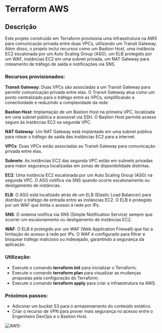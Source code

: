# Terraform AWS


## Descrição
Este projeto construído em Terraform provisiona uma infraestrutura na AWS para comunicação privada entre duas VPCs, utilizando um Transit Gateway. Além disso, o projeto inclui recursos como um Bastion Host, uma instância EC2 escalonada por um Auto Scaling Group (ASG), um ELB protegido por um WAF, instâncias EC2 em uma subnet privada, um NAT Gateway para roteamento de tráfego de saída e notificações via SNS.

### Recursos provisionados:

**Transit Gateway**: Duas VPCs são associadas a um Transit Gateway para permitir comunicação privada entre elas. O Transit Gateway atua como um ponto centralizado para o tráfego entre as VPCs, simplificando a conectividade e reduzindo a complexidade da rede.

**Bastion Host**: Implantação de um Bastion Host na primeira VPC, localizada em uma subnet pública e acessível via SSH. O Bastion Host permite acesso seguro às instâncias EC2 na segunda VPC.

**NAT Gateway**: Um NAT Gateway está implantado em uma subnet pública para rotear o tráfego de saída das instâncias EC2 para a internet.

**VPCs**: Duas VPCs estão associadas ao Transit Gateway para comunicação privada entre elas.

**Subnets**: As instâncias EC2 das segunda VPC estão em subnets privadas para maior segurança localizadas em zonas de disponibilidade distintas.

**EC2**: Uma instância EC2 escalonada por um Auto Scaling Group (ASG) na segunda VPC. O ASG notifica via SNS quando ocorre escalonamento ou desligamento de instâncias.

**ELB**: O ASG está localizado atrás de um ELB (Elastic Load Balancer) para distribuir o tráfego de entrada entre as instâncias EC2. O ELB é protegido por um WAF que limita o acesso à rede por IPs.

**SNS**: O sistema notifica via SNS (Simple Notification Service) sempre que ocorrer um escalonamento ou desligamento de instâncias EC2.

**WAF**: O ELB é protegido por um WAF (Web Application Firewall) que faz a limitação do acesso à rede por IPs. O WAF é configurado para filtrar e bloquear tráfego malicioso ou indesejado, garantindo a segurança da aplicação.

### Utilização:
* Execute o comando **terraform init** para inicializar o Terraform;
* Execute o comando **terraform plan** para visualizar as mudanças propostas pela configuração do Terraform;
* Execute o comando **terraform apply** para criar a infraestrutura na AWS.

### Próximos passos:
* Adiconar um bucket S3 para o armazenamento do conteúdo estático.
* Criar o recurso de VPN para prover mais segurança no acesso entre o Engenheiro DevOps e o Bastion Host. 

![AWS-](https://i.ibb.co/446h5jy/aws-vpcmodular-bastion-drawio-3.png)
